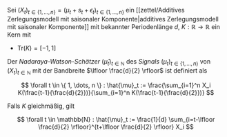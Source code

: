 Sei $(X_t)_{t \in \{ 1, \dots, n \}} = (\mu_t + s_t + \epsilon_t)_{t \in \{ 1, \dots, n \}}$ ein  [[zettel/Additives Zerlegungsmodell mit saisonaler Komponente|additives Zerlegungsmodell mit saisonaler Komponente]] mit bekannter Periodenlänge $d$, $K : \mathbb{R} \to \mathbb{R}$ ein Kern mit
- $\text{Tr}(K) = [-1, 1]$

Der *Nadaraya-Watson-Schätzer* $(\hat{\mu}_t)_{t \in \mathbb{N}}$ des *Signals* $(\mu_t)_{t \in \{ 1, \dots, n \}}$ von $(X_t)_{t \in \mathbb{N}}$ mit der Bandbreite $\lfloor \frac{d}{2} \rfloor$ ist definiert als

$$
	\forall t \in \{ 1, \dots, n \} : \hat{\mu}_t := \frac{\sum_{i=1}^n X_i K(\frac{t-1}{\frac{d}{2}})}{\sum_{i=1}^n K(\frac{t-1}{\frac{d}{2}})}
$$

Falls $K$ gleichmäßig, gilt

$$
	\forall t \in \mathbb{N} : \hat{\mu}_t := \frac{1}{d} \sum_{i=t-\lfloor \frac{d}{2} \rfloor}^{t+\lfloor \frac{d}{2} \rfloor} X_i
$$